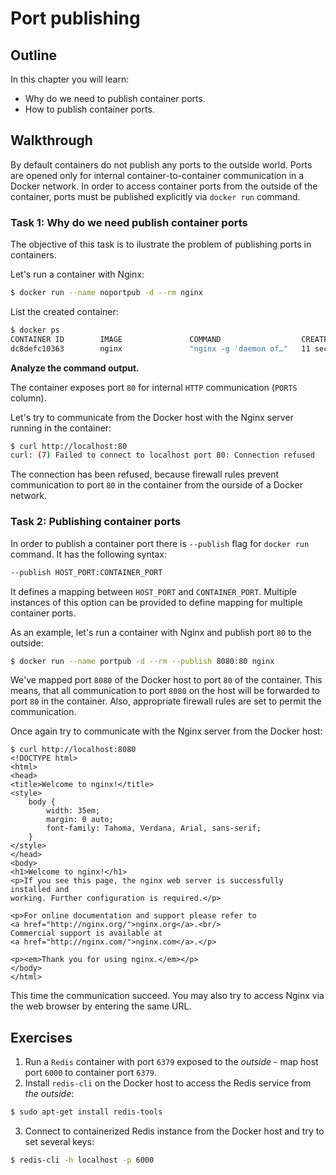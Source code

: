 # Port publishing

## Outline

In this chapter you will learn:

* Why do we need to publish container ports.
* How to publish container ports.

## Walkthrough

By default containers do not publish any ports to the outside world. Ports are opened only for internal container-to-container communication in a Docker network. In order to access container ports from the outside of the container, ports must be published explicitly via `docker run` command.

### Task 1: Why do we need publish container ports

The objective of this task is to ilustrate the problem of publishing ports in containers.

Let's run a container with Nginx:

```bash
$ docker run --name noportpub -d --rm nginx
```

List the created container:

```bash
$ docker ps
CONTAINER ID        IMAGE               COMMAND                  CREATED              STATUS              PORTS               NAMES
dc8defc10363        nginx               "nginx -g 'daemon of…"   11 seconds ago       Up 9 seconds        80/tcp              noportpub
```

**Analyze the command output.**

The container exposes port `80` for internal `HTTP` communication (`PORTS` column).

Let's try to communicate from the Docker host with the Nginx server running in the container:

```bash
$ curl http://localhost:80
curl: (7) Failed to connect to localhost port 80: Connection refused
```

The connection has been refused, because firewall rules prevent communication to port `80` in the container from the ourside of a Docker network.


### Task 2: Publishing container ports

In order to publish a container port there is `--publish` flag for `docker run` command. It has the following syntax:

```bash
--publish HOST_PORT:CONTAINER_PORT
```

It defines a mapping between `HOST_PORT` and `CONTAINER_PORT`. Multiple instances of this option can be provided to define mapping for multiple container ports.

As an example, let's run a container with Nginx and publish port `80` to the outside:

```bash
$ docker run --name portpub -d --rm --publish 8080:80 nginx
```

We've mapped port `8080` of the Docker host to port `80` of the container. This means, that all communication to port `8080` on the host will be forwarded to port `80` in the container. Also, appropriate firewall rules are set to permit the communication.

Once again try to communicate with the Nginx server from the Docker host:

```
$ curl http://localhost:8080
<!DOCTYPE html>
<html>
<head>
<title>Welcome to nginx!</title>
<style>
    body {
        width: 35em;
        margin: 0 auto;
        font-family: Tahoma, Verdana, Arial, sans-serif;
    }
</style>
</head>
<body>
<h1>Welcome to nginx!</h1>
<p>If you see this page, the nginx web server is successfully installed and
working. Further configuration is required.</p>

<p>For online documentation and support please refer to
<a href="http://nginx.org/">nginx.org</a>.<br/>
Commercial support is available at
<a href="http://nginx.com/">nginx.com</a>.</p>

<p><em>Thank you for using nginx.</em></p>
</body>
</html>
```

This time the communication succeed. You may also try to access Nginx via the web browser by entering the same URL.

## Exercises

1. Run a `Redis` container with port `6379` exposed to the *outside* - map host port `6000` to container port `6379`.
2. Install `redis-cli` on the Docker host to access the Redis service from *the outside*:

  ```bash
  $ sudo apt-get install redis-tools
  ```

3. Connect to containerized Redis instance from the Docker host and try to set several keys:

  ```bash
  $ redis-cli -h localhost -p 6000
  ```
